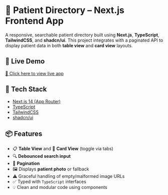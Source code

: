 # 🏥 Patient Directory – Next.js Frontend App

A responsive, searchable patient directory built using **Next.js**, **TypeScript**, **TailwindCSS**, and **shadcn/ui**. This project integrates with a paginated API to display patient data in both **table view** and **card view** layouts.

## 🚀 Live Demo

[🔗 Click here to view live app](https://your-deployment-link.vercel.app)

## 🧰 Tech Stack

- [Next.js 14 (App Router)](https://nextjs.org/)
- [TypeScript](https://www.typescriptlang.org/)
- [TailwindCSS](https://tailwindcss.com/)
- [shadcn/ui](https://ui.shadcn.com/)

## 📦 Features

- 📋 **Table View** and 🧍 **Card View** (toggle via tabs)
- 🔍 **Debounced search input**
- 🔄 **Pagination**
- 🖼️ Displays **patient photo** or fallback
- ⚠️ Graceful handling of empty/malformed image URLs
- ✅ Typed with `TypeScript` interfaces
- 💡 Clean and modular code using components

